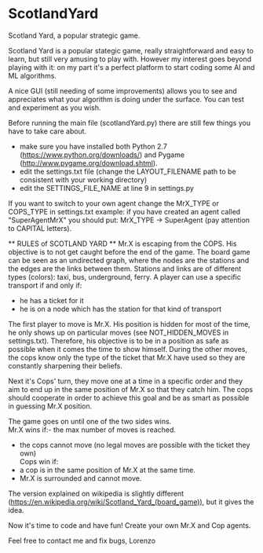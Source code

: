 # ScotlandYard
Scotland Yard, a popular strategic game.

Scotland Yard is a popular stategic game, really straightforward and easy to learn, but still very amusing to play with. However my interest goes beyond playing with it: on my part it's a perfect platform to start coding some AI and ML algorithms.

A nice GUI (still needing of some improvements) allows you to see and appreciates what your algorithm is doing under the surface. You can test and experiment as you wish.

Before running the main file (scotlandYard.py) there are still few things you have to take care about.
- make sure you have installed both Python 2.7 (https://www.python.org/downloads/) and Pygame (http://www.pygame.org/download.shtml).
- edit the settings.txt file (change the LAYOUT_FILENAME path to be consistent with your working directory)
- edit the SETTINGS_FILE_NAME at line 9 in settings.py

If you want to switch to your own agent change the MrX_TYPE or COPS_TYPE in settings.txt
example: if you have created an agent called "SuperAgentMrX" you should put: MrX_TYPE -> SuperAgent (pay attention to CAPITAL letters). 

** RULES of SCOTLAND YARD **
Mr.X is escaping from the COPS. His objective is to not get caught before the end of the game. 
The board game can be seen as an undirected graph, where the nodes are the stations and the edges are the links between them. Stations and links are of different types (colors): taxi, bus, underground, ferry. 
A player can use a specific transport if and only if:
- he has a ticket for it
- he is on a node which has the station for that kind of transport

The first player to move is Mr.X. His position is hidden for most of the time, he only shows up on particular moves (see NOT_HIDDEN_MOVES in settings.txt). Therefore, his objective is to be in a position as safe as possible when it comes the time to show himself. During the other moves, the cops know only the type of the ticket that Mr.X have used so they are constantly sharpening their beliefs.

Next it's Cops' turn, they move one at a time in a specific order and they aim to end up in the same position of Mr.X so that they catch him. The cops should cooperate in order to achieve this goal and be as smart as possible in guessing Mr.X position.

The game goes on until one of the two sides wins.                                                                                      
Mr.X wins if:- the max number of moves is reached.
  - the cops cannot move (no legal moves are possible with the ticket they own)                                                        
Cops win if:
  - a cop is in the same position of Mr.X at the same time.
  - Mr.X is surrounded and cannot move.

The version explained on wikipedia is slightly different (https://en.wikipedia.org/wiki/Scotland_Yard_(board_game)), but it gives the idea.

Now it's time to code and have fun! Create your own Mr.X and Cop agents. 

Feel free to contact me and fix bugs,
Lorenzo
